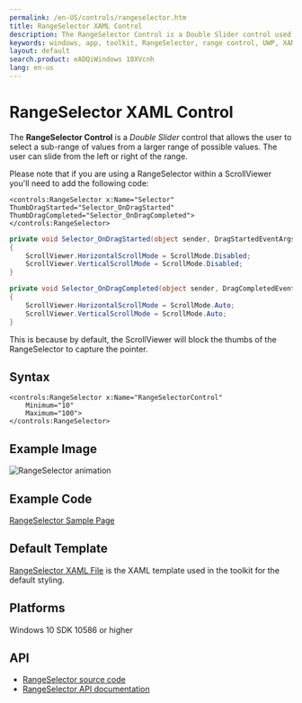 ```yaml
---
permalink: /en-US/controls/rangeselector.htm
title: RangeSelector XAML Control
description: The RangeSelector Control is a Double Slider control used to select a sub-range of values from a larger range of possible values
keywords: windows, app, toolkit, RangeSelector, range control, UWP, XAML, double slider, sub range
layout: default
search.product: eADQiWindows 10XVcnh
lang: en-us
---
```


# RangeSelector XAML Control

The **RangeSelector Control** is a *Double Slider* control that allows the user to select a sub-range of values from a larger range of possible values.  The user can slide from the left or right of the range.

Please note that if you are using a RangeSelector within a ScrollViewer you'll need to add the following code:

```xaml
<controls:RangeSelector x:Name="Selector" ThumbDragStarted="Selector_OnDragStarted" ThumbDragCompleted="Selector_OnDragCompleted"></controls:RangeSelector>
```

```C#
private void Selector_OnDragStarted(object sender, DragStartedEventArgs e)
{
	ScrollViewer.HorizontalScrollMode = ScrollMode.Disabled;
	ScrollViewer.VerticalScrollMode = ScrollMode.Disabled;
}

private void Selector_OnDragCompleted(object sender, DragCompletedEventArgs e)
{
	ScrollViewer.HorizontalScrollMode = ScrollMode.Auto;
	ScrollViewer.VerticalScrollMode = ScrollMode.Auto;
}
```

This is because by default, the ScrollViewer will block the thumbs of the RangeSelector to capture the pointer.

## Syntax

```xaml
<controls:RangeSelector x:Name="RangeSelectorControl" 
	Minimum="10" 
	Maximum="100">
</controls:RangeSelector>       
```

## Example Image

![RangeSelector animation]({{site.baseurl}}/resources/images/Controls-RangeSelector.gif "RangeSelector")

## Example Code

[RangeSelector Sample Page](https://github.com/Microsoft/UWPCommunityToolkit/tree/master/Microsoft.Toolkit.Uwp.SampleApp/SamplePages/RangeSelector)

## Default Template 

[RangeSelector XAML File](https://github.com/Microsoft/UWPCommunityToolkit/blob/master/Microsoft.Toolkit.Uwp.UI.Controls/RangeSelector/RangeSelector.xaml) is the XAML template used in the toolkit for the default styling.

## Platforms 

Windows 10 SDK 10586 or higher

## API

* [RangeSelector source code](https://github.com/Microsoft/UWPCommunityToolkit/tree/master/Microsoft.Toolkit.Uwp.UI.Controls/RangeSelector)
* [RangeSelector API documentation]({{site.baseurl}}/{{page.lang}}/api/Microsoft_Toolkit_Uwp_UI_Controls_RangeSelector.htm)
